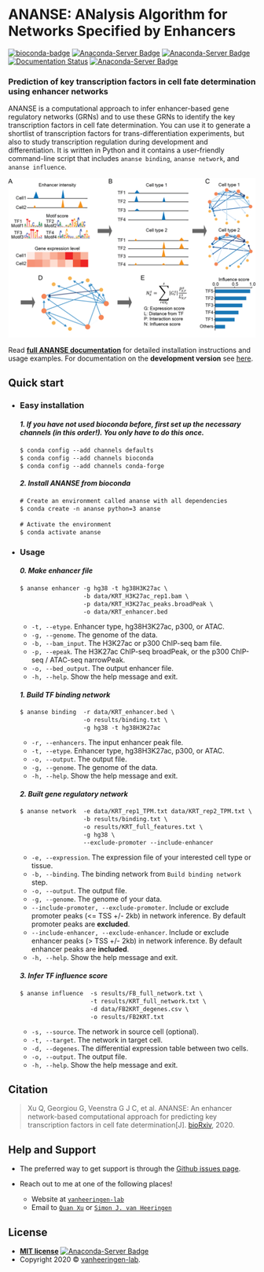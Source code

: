# ANANSE: ANalysis Algorithm for Networks Specified by Enhancers
[![bioconda-badge](https://img.shields.io/badge/install%20with-bioconda-brightgreen.svg?style=flat)](http://bioconda.github.io)
[![Anaconda-Server Badge](https://anaconda.org/bioconda/ananse/badges/version.svg)](https://anaconda.org/bioconda/ananse)
[![Anaconda-Server Badge](https://anaconda.org/bioconda/ananse/badges/downloads.svg)](https://anaconda.org/bioconda/ananse)
[![Documentation Status](https://readthedocs.org/projects/anansepy/badge/?version=master)](https://anansepy.readthedocs.io/en/master/?badge=master)
[![Anaconda-Server Badge](https://anaconda.org/bioconda/ananse/badges/license.svg)](https://anaconda.org/bioconda/ananse)
### Prediction of key transcription factors in cell fate determination using enhancer networks
ANANSE is a computational approach to infer enhancer-based gene regulatory networks (GRNs) and to use these GRNs to identify the key transcription factors in cell fate determination. You can use it to generate a shortlist of transcription factors for trans-differentiation experiments, but also to study transcription regulation during development and differentiation. It is written in Python and it contains a user-friendly command-line script that includes `ananse binding`, `ananse network`, and `ananse influence`.

![](/pic/Fig2.png)
<!-- > (A), Data types required and utilized in ANANSE. These data include motif score of all TFs, gene expression data (e.g. RNA-seq) and enhancer data that can be obtained by ATAC-seq, EP300 ChIP-seq, or H3K27ac ChIP-seq from each cell type. The blue and orange peaks represent enhancers in two cell types. The four sequence-logos represent the motif of four TFs. The heatmap represents gene expression intensity in two cell types. (B), The TF binding profiles predicted from enhancer data and TF motif scores in each cell type. Two GRNs below show cell type-specific TF binding profiles in two cell types (source and target cell types). (C), The cell type-specific GRN predicted based on TF-Gene binding and TF/Gene expression. Two networks show cell type-specific GRN in two cell types. The orange circle represents a TF or a gene, and the size of the circle indicates the target gene number of the corresponding TF. The blue arrow indicates regulation between two TFs, and the color intensity represents regulation intensity. (D), The differential GRN between the two cell types. In this step, the interaction specific for the target cell type is kept constant, and if the interaction score of the target cell type is higher than that of the source cell type, the interaction score is further used. (E), The barplot shows the ranked influence score of all TFs calculated from the differential GRN. The influence score is calculated based on gene expression score, distance from the enhancer bound by TF to gene, and the interaction score between TF and gene. -->

Read **[full ANANSE documentation](https://anansepy.readthedocs.io/en/master/)** for detailed installation instructions and usage examples. For documentation on the **development version** see [here](https://anansepy.readthedocs.io/en/develop/).


<!-- --- -->

## Quick start
<!-- * ### **Detail documentation**
  * The **full ANANSE documentation** at [https://anansepy.readthedocs.io](https://anansepy.readthedocs.io).  -->

* ### **Easy installation**
  <!-- * The most straightforward way to install ANANSE is via conda using the bioconda channel. -->

  #### ***1. If you have not used bioconda before, first set up the necessary channels (in this order!). You only have to do this once.***

  ```
  $ conda config --add channels defaults
  $ conda config --add channels bioconda
  $ conda config --add channels conda-forge
  ```
  #### ***2. Install ANANSE from bioconda***
  ``` 
  # Create an environment called ananse with all dependencies
  $ conda create -n ananse python=3 ananse

  # Activate the environment
  $ conda activate ananse
  ```
  <!-- * Python 3 is the required for ANANSE. Don't forget to activate the environment with conda activate gimme whenever you want to use ANANSE. -->


* ### **Usage**

  #### ***0. Make enhancer file***
  ```
  $ ananse enhancer -g hg38 -t hg38H3K27ac \
                    -b data/KRT_H3K27ac_rep1.bam \
                    -p data/KRT_H3K27ac_peaks.broadPeak \
                    -o data/KRT_enhancer.bed 
  ```

  * `-t, --etype`. Enhancer type, hg38H3K27ac, p300, or ATAC. 
  * `-g, --genome`. The genome of the data.
  * `-b, --bam_input`. The H3K27ac or p300 ChIP-seq bam file.
  * `-p, --epeak`. The H3K27ac ChIP-seq broadPeak, or the p300 ChIP-seq / ATAC-seq narrowPeak.
  * `-o, --bed_output`. The output enhancer file.
  * `-h, --help`. Show the help message and exit.
  
  <!-- * **All the example dataset and result files are able to find at [***http://mbdata.science.ru.nl/qxu/ananse/ananse.html***](http://mbdata.science.ru.nl/qxu/ananse/ananse.html).** -->
  <!-- --- -->
  #### ***1. Build TF binding network***  
  <!-- > Predict cell type-specific transcription factor binding with enhancer intensity and motif z-score. -->

  <!-- * Example:  -->
  ```
  $ ananse binding  -r data/KRT_enhancer.bed \
                    -o results/binding.txt \
                    -g hg38 -t hg38H3K27ac
  ```

  * `-r, --enhancers`. The input enhancer peak file. 
  * `-t, --etype`. Enhancer type, hg38H3K27ac, p300, or ATAC. 
  * `-o, --output`. The output file.
  * `-g, --genome`. The genome of the data.
  * `-h, --help`. Show the help message and exit.

  <!-- --- -->
  #### ***2. Built gene regulatory network***  
  <!-- > Infer cell type-specific gene regulatory network with TF binding and distance to promoter. -->

  <!-- * Example: -->
  ```
  $ ananse network  -e data/KRT_rep1_TPM.txt data/KRT_rep2_TPM.txt \
                    -b results/binding.txt \
                    -o results/KRT_full_features.txt \
                    -g hg38 \
                    --exclude-promoter --include-enhancer
  ```

  <!-- * Required arguments: -->
  * `-e, --expression`. The expression file of your interested cell type or tissue. 
  * `-b, --binding`. The binding network from `Build binding network` step. 
  * `-o, --output`. The output file. 
  * `-g, --genome`. The genome of your data. 
  * `--include-promoter, --exclude-promoter`. Include or exclude promoter peaks (<= TSS +/- 2kb) in network inference. By default promoter peaks are **excluded**.
  * `--include-enhancer, --exclude-enhancer`. Include or exclude enhancer peaks (> TSS +/- 2kb) in network inference. By default enhancer peaks are **included**.
  * `-h, --help`. Show the help message and exit.

  <!-- --- -->
  #### ***3. Infer TF influence score***  
  <!-- > Infer key TFs during cell fate determination with TF expression and gene regulatory network. -->

  <!-- * Example: -->
  ```
  $ ananse influence  -s results/FB_full_network.txt \
                      -t results/KRT_full_network.txt \
                      -d data/FB2KRT_degenes.csv \
                      -o results/FB2KRT.txt 
  ```

  <!-- * Required arguments: -->
  * `-s, --source`. The network in source cell (optional).     
  * `-t, --target`. The network in target cell.  
  * `-d, --degenes`. The differential expression table between two cells.  
  * `-o, --output`. The output file.  
  * `-h, --help`. Show the help message and exit.

<!-- ___ -->
## Citation
  > Xu Q, Georgiou G, Veenstra G J C, et al. ANANSE: An enhancer network-based computational approach for predicting key transcription factors in cell fate determination[J]. [bioRxiv](https://www.biorxiv.org/content/10.1101/2020.06.05.135798v2), 2020.

<!-- --- -->
## Help and Support

  * The preferred way to get support is through the [Github issues page](https://github.com/vanheeringen-lab/ANANSE/issues).

  * Reach out to me at one of the following places!

    - Website at <a href="https://github.com/vanheeringen-lab" target="_blank">`vanheeringen-lab`</a>
    - Email to <a href="mailto:qxuchn@gmail.com" target="_blank">`Quan Xu`</a> or <a href="mailto:simon.vanheeringen@gmail.com" target="_blank">`Simon J. van Heeringen`</a>

<!-- --- -->

## License

  - **[MIT license](http://opensource.org/licenses/mit-license.php)** [![Anaconda-Server Badge](https://anaconda.org/qxuchn/ananse/badges/license.svg)](https://anaconda.org/qxuchn/ananse)
  - Copyright 2020 © <a href="https://github.com/vanheeringen-lab" target="_blank">vanheeringen-lab</a>.
